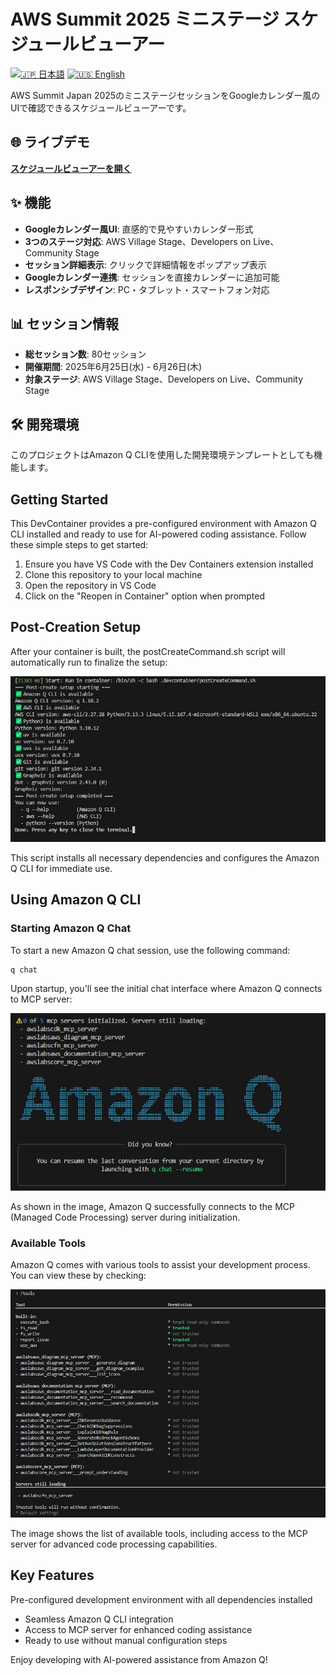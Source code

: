 # AWS Summit 2025 ミニステージ スケジュールビューアー

[![🇯🇵 日本語](https://img.shields.io/badge/%F0%9F%87%AF%F0%9F%87%B5-日本語-white)](./README.ja.md) [![🇺🇸 English](https://img.shields.io/badge/%F0%9F%87%BA%F0%9F%87%B8-English-white)](./README.md)

AWS Summit Japan 2025のミニステージセッションをGoogleカレンダー風のUIで確認できるスケジュールビューアーです。

## 🌐 ライブデモ

**[スケジュールビューアーを開く](https://your-username.github.io/aws-summit-2025-viewer/)**

## ✨ 機能

- **Googleカレンダー風UI**: 直感的で見やすいカレンダー形式
- **3つのステージ対応**: AWS Village Stage、Developers on Live、Community Stage
- **セッション詳細表示**: クリックで詳細情報をポップアップ表示
- **Googleカレンダー連携**: セッションを直接カレンダーに追加可能
- **レスポンシブデザイン**: PC・タブレット・スマートフォン対応

## 📊 セッション情報

- **総セッション数**: 80セッション
- **開催期間**: 2025年6月25日(水) - 6月26日(木)
- **対象ステージ**: AWS Village Stage、Developers on Live、Community Stage

## 🛠️ 開発環境

このプロジェクトはAmazon Q CLIを使用した開発環境テンプレートとしても機能します。

## Getting Started

This DevContainer provides a pre-configured environment with Amazon Q CLI installed and ready to use for AI-powered coding assistance. Follow these simple steps to get started:

1. Ensure you have VS Code with the Dev Containers extension installed
2. Clone this repository to your local machine
3. Open the repository in VS Code
4. Click on the "Reopen in Container" option when prompted

## Post-Creation Setup

After your container is built, the postCreateCommand.sh script will automatically run to finalize the setup:

![postCreateCommand](/images/docker-postcreatecommand.jpg)

This script installs all necessary dependencies and configures the Amazon Q CLI for immediate use.

## Using Amazon Q CLI

### Starting Amazon Q Chat

To start a new Amazon Q chat session, use the following command:

```sh
q chat
```

Upon startup, you'll see the initial chat interface where Amazon Q connects to MCP server:

![q-chat-start](/images/q-chat-start.jpg)

As shown in the image, Amazon Q successfully connects to the MCP (Managed Code Processing) server during initialization.

### Available Tools

Amazon Q comes with various tools to assist your development process. You can view these by checking:

![q-chat-tools](/images/q-chat-tools.jpg)

The image shows the list of available tools, including access to the MCP server for advanced code processing capabilities.

## Key Features

Pre-configured development environment with all dependencies installed

- Seamless Amazon Q CLI integration
- Access to MCP server for enhanced coding assistance
- Ready to use without manual configuration steps

Enjoy developing with AI-powered assistance from Amazon Q!
